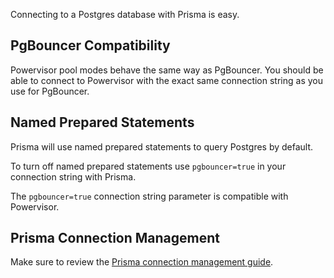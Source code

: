 Connecting to a Postgres database with Prisma is easy.

## PgBouncer Compatibility

Powervisor pool modes behave the same way as PgBouncer. You should be able to
connect to Powervisor with the exact same connection string as you use for
PgBouncer.

## Named Prepared Statements

Prisma will use named prepared statements to query Postgres by default.

To turn off named prepared statements use `pgbouncer=true` in your connection
string with Prisma.

The `pgbouncer=true` connection string parameter is compatible with Powervisor.

## Prisma Connection Management

Make sure to review the [Prisma connection management guide](https://www.prisma.io/docs/guides/performance-and-optimization/connection-management).
